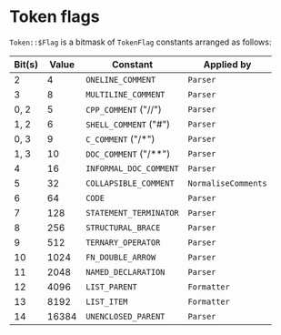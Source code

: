 # Token flags

`Token::$Flag` is a bitmask of `TokenFlag` constants arranged as follows:

| Bit(s) | Value | Constant                | Applied by          |
| ------ | ----- | ----------------------- | ------------------- |
| 2      | 4     | `ONELINE_COMMENT`       | `Parser`            |
| 3      | 8     | `MULTILINE_COMMENT`     | `Parser`            |
| 0, 2   | 5     | `CPP_COMMENT` ("//")    | `Parser`            |
| 1, 2   | 6     | `SHELL_COMMENT` ("#")   | `Parser`            |
| 0, 3   | 9     | `C_COMMENT` ("/\*")     | `Parser`            |
| 1, 3   | 10    | `DOC_COMMENT` ("/\*\*") | `Parser`            |
| 4      | 16    | `INFORMAL_DOC_COMMENT`  | `Parser`            |
| 5      | 32    | `COLLAPSIBLE_COMMENT`   | `NormaliseComments` |
| 6      | 64    | `CODE`                  | `Parser`            |
| 7      | 128   | `STATEMENT_TERMINATOR`  | `Parser`            |
| 8      | 256   | `STRUCTURAL_BRACE`      | `Parser`            |
| 9      | 512   | `TERNARY_OPERATOR`      | `Parser`            |
| 10     | 1024  | `FN_DOUBLE_ARROW`       | `Parser`            |
| 11     | 2048  | `NAMED_DECLARATION`     | `Parser`            |
| 12     | 4096  | `LIST_PARENT`           | `Formatter`         |
| 13     | 8192  | `LIST_ITEM`             | `Formatter`         |
| 14     | 16384 | `UNENCLOSED_PARENT`     | `Parser`            |
